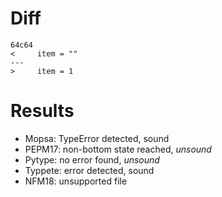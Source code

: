 # Diff
```shell
64c64
<     item = ""
---
>     item = 1
```

# Results
- Mopsa: TypeError detected, sound
- PEPM17: non-bottom state reached, *unsound*
- Pytype: no error found, *unsound*
- Typpete: error detected, sound
- NFM18: unsupported file

